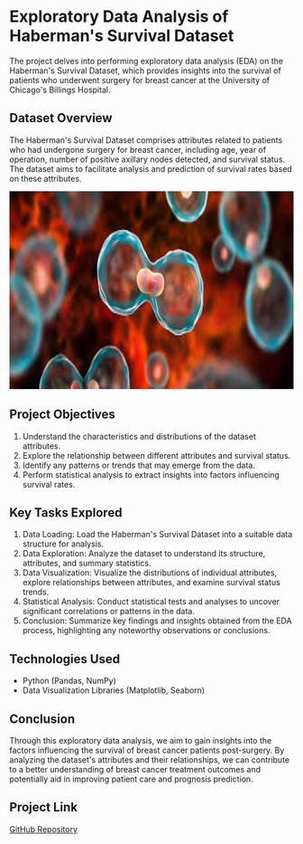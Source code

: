 # Exploratory Data Analysis of Haberman's Survival Dataset

The project delves into performing exploratory data analysis (EDA) on the Haberman's Survival Dataset, which provides insights into the survival of patients who underwent surgery for breast cancer at the University of Chicago's Billings Hospital.

## Dataset Overview
The Haberman's Survival Dataset comprises attributes related to patients who had undergone surgery for breast cancer, including age, year of operation, number of positive axillary nodes detected, and survival status. The dataset aims to facilitate analysis and prediction of survival rates based on these attributes.
 
 <p align="center">
  <img width="600" height="350" src="images.jpeg">
</p>

## Project Objectives
1. Understand the characteristics and distributions of the dataset attributes.
2. Explore the relationship between different attributes and survival status.
3. Identify any patterns or trends that may emerge from the data.
4. Perform statistical analysis to extract insights into factors influencing survival rates.

## Key Tasks Explored
1. Data Loading: Load the Haberman's Survival Dataset into a suitable data structure for analysis.
2. Data Exploration: Analyze the dataset to understand its structure, attributes, and summary statistics.
3. Data Visualization: Visualize the distributions of individual attributes, explore relationships between attributes, and examine survival status trends.
4. Statistical Analysis: Conduct statistical tests and analyses to uncover significant correlations or patterns in the data.
5. Conclusion: Summarize key findings and insights obtained from the EDA process, highlighting any noteworthy observations or conclusions.

## Technologies Used
- Python (Pandas, NumPy)
- Data Visualization Libraries (Matplotlib, Seaborn)

  
## Conclusion
Through this exploratory data analysis, we aim to gain insights into the factors influencing the survival of breast cancer patients post-surgery. By analyzing the dataset's attributes and their relationships, we can contribute to a better understanding of breast cancer treatment outcomes and potentially aid in improving patient care and prognosis prediction.

## Project Link
[GitHub Repository](insert_link_here)
